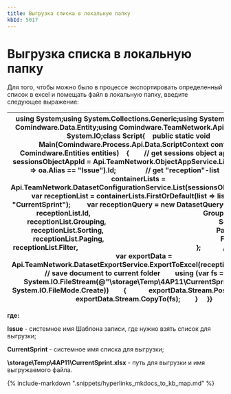 ```yaml
---
title: Выгрузка списка в локальную папку
kbId: 5017
---
```


# Выгрузка списка в локальную папку

Для того, чтобы можно было в процессе экспортировать определенный список в excel и помещать файл в локальную папку, введите следующее выражение:

| using System;using System.Collections.Generic;using System.Linq;using Comindware.Data.Entity;using Comindware.TeamNetwork.Api.Data;using System.IO;class Script{    public static void Main(Comindware.Process.Api.Data.ScriptContext context, Comindware.Entities entities)    {        // get sessions object app        var sessionsObjectAppId = Api.TeamNetwork.ObjectAppService.List().First(oa => oa.Alias == "Issue").Id;                // get "reception"-list         var containerLists = Api.TeamNetwork.DatasetConfigurationService.List(sessionsObjectAppId);        var receptionList = containerLists.FirstOrDefault(list => list.Alias == "CurrentSprint");         var receptionQuery = new DatasetQuery{DatasetId = receptionList.Id,                                                             Grouping = receptionList.Grouping,                                                             Sorting = receptionList.Sorting,                                                             Paging = receptionList.Paging,                                                               Filter =  receptionList.Filter,                                                                };            // export list        var exportData = Api.TeamNetwork.DatasetExportService.ExportToExcel(receptionQuery);         // save document to current folder        using (var fs = new System.IO.FileStream(@"\\storage\Temp\4AP11\CurrentSprint.xlsx", System.IO.FileMode.Create))        {            exportData.Stream.Position = 0;            exportData.Stream.CopyTo(fs);        }     }} |
| --- |

**где:**

**Issue** - системное имя Шаблона записи, где нужно взять список для выгрузки;

**CurrentSprint** - системное имя списка для выгрузки;

**\\storage\Temp\4AP11\CurrentSprint.xlsx** - путь для выгрузки и имя выгружаемого файла.

{% include-markdown ".snippets/hyperlinks_mkdocs_to_kb_map.md" %}
